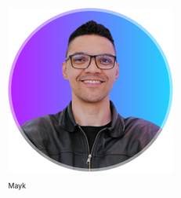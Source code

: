 <!DOCTYPE html>
<html lang="pt-br" class="light">
<head>
    <link rel="preconnect" href="https://fonts.googleapis.com">
    <link rel="preconnect" href="https://fonts.gstatic.com" crossorigin />
    <link 
    href="https://fonts.googleapis.com/css2?family=Inter:ital,opsz,wght@0,14..32,100..900;1,14..32,100..900&display=swap" 
    rel="stylesheet"/>
    <meta charset="UTF-8" />
    <meta http-equiv="X-UA-Compatible" content="IE=edge" />
    <meta name="viewport" content="width=device-width, initial-scale=1.0" />
    <title>Projeto</title>
    <link rel="stylesheet" href="./style.css" />
</head>
  <body>
    <div id="container">
      <div id="profile">
      <img 
      src="./assets/avatar.png" 
      alt="Foto do brito."/>
      <p>Mayk</p><br>
      </div>

  <script 
    type="module"
    src="https://unpkg.com/ionicons@7.1.0/dist/ionicons/ionicons.esm.js">
  </script>
   <script 
    nomodule 
    src="https://unpkg.com/ionicons@7.1.0/dist/ionicons/ionicons.js">
  </script>

  <script src="./assets/script.js"></script>
  </body>
</html>

